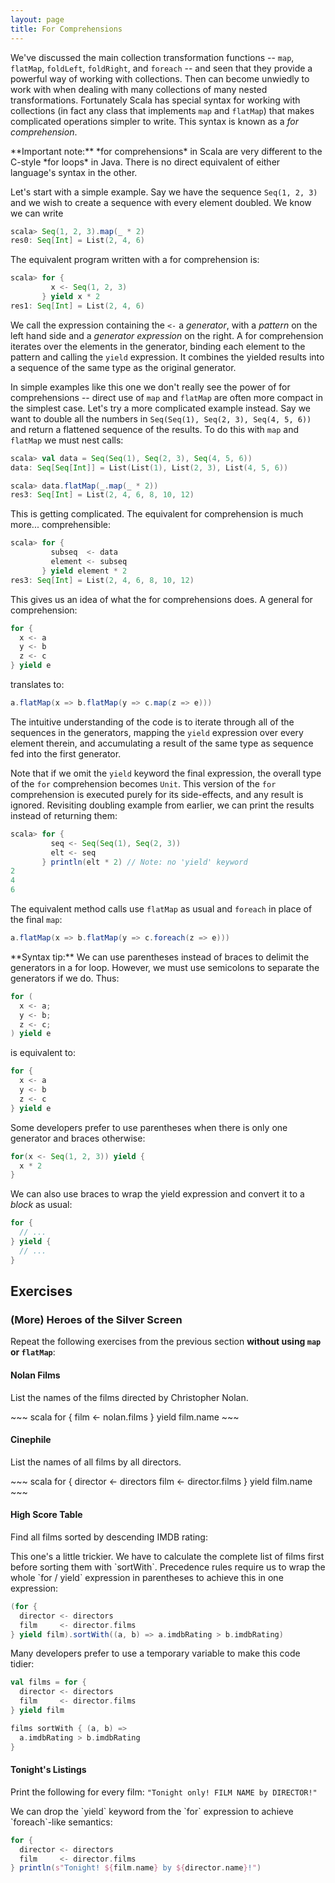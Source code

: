 ```yaml
---
layout: page
title: For Comprehensions
---
```


We've discussed the main collection transformation functions -- `map`, `flatMap`, `foldLeft`, `foldRight`, and `foreach` -- and seen that they provide a powerful way of working with collections. Then can become unwiedly to work with when dealing with many collections of many nested transformations. Fortunately Scala has special syntax for working with collections (in fact any class that implements `map` and `flatMap`) that makes complicated operations simpler to write. This syntax is known as a *for comprehension*.

<div class="alert alert-warning">
**Important note:** *for comprehensions* in Scala are very different to the C-style *for loops* in Java. There is no direct equivalent of either language's syntax in the other.
</div>

Let's start with a simple example. Say we have the sequence `Seq(1, 2, 3)` and we wish to create a sequence with every element doubled. We know we can write

~~~ scala
scala> Seq(1, 2, 3).map(_ * 2)
res0: Seq[Int] = List(2, 4, 6)
~~~

The equivalent program written with a for comprehension is:

~~~ scala
scala> for {
         x <- Seq(1, 2, 3)
       } yield x * 2
res1: Seq[Int] = List(2, 4, 6)
~~~

We call the expression containing the `<-` a *generator*, with a *pattern* on the left hand side and a *generator expression* on the right. A for comprehension iterates over the elements in the generator, binding each element to the pattern and calling the `yield` expression. It combines the yielded results into a sequence of the same type as the original generator.

In simple examples like this one we don't really see the power of for comprehensions -- direct use of `map` and `flatMap` are often more compact in the simplest case. Let's try a more complicated example instead. Say we want to double all the numbers in `Seq(Seq(1), Seq(2, 3), Seq(4, 5, 6))` and return a flattened sequence of the results. To do this with `map` and `flatMap` we must nest calls:

~~~ scala
scala> val data = Seq(Seq(1), Seq(2, 3), Seq(4, 5, 6))
data: Seq[Seq[Int]] = List(List(1), List(2, 3), List(4, 5, 6))

scala> data.flatMap(_.map(_ * 2))
res3: Seq[Int] = List(2, 4, 6, 8, 10, 12)
~~~

This is getting complicated. The equivalent for comprehension is much more... comprehensible:

~~~ scala
scala> for {
         subseq  <- data
         element <- subseq
       } yield element * 2
res3: Seq[Int] = List(2, 4, 6, 8, 10, 12)
~~~

This gives us an idea of what the for comprehensions does. A general for comprehension:

~~~ scala
for {
  x <- a
  y <- b
  z <- c
} yield e
~~~

translates to:

~~~ scala
a.flatMap(x => b.flatMap(y => c.map(z => e)))
~~~

The intuitive understanding of the code is to iterate through all of the sequences in the generators, mapping the `yield` expression over every element therein, and accumulating a result of the same type as sequence fed into the first generator.

Note that if we omit the `yield` keyword the final expression, the overall type of the `for` comprehension becomes `Unit`. This version of the `for` comprehension is executed purely for its side-effects, and any result is ignored. Revisiting doubling example from earlier, we can print the results instead of returning them:

~~~ scala
scala> for {
         seq <- Seq(Seq(1), Seq(2, 3))
         elt <- seq
       } println(elt * 2) // Note: no 'yield' keyword
2
4
6
~~~

The equivalent method calls use `flatMap` as usual and `foreach` in place of the final `map`:

~~~ scala
a.flatMap(x => b.flatMap(y => c.foreach(z => e)))
~~~

<div class="alert alert-info">
**Syntax tip:** We can use parentheses instead of braces to delimit the generators in a for loop. However, we must use semicolons to separate the generators if we do. Thus:

~~~ scala
for (
  x <- a;
  y <- b;
  z <- c;
) yield e
~~~

is equivalent to:

~~~ scala
for {
  x <- a
  y <- b
  z <- c
} yield e
~~~

Some developers prefer to use parentheses when there is only one generator and braces otherwise:

~~~ scala
for(x <- Seq(1, 2, 3)) yield {
  x * 2
}
~~~

We can also use braces to wrap the yield expression and convert it to a *block* as usual:

~~~ scala
for {
  // ...
} yield {
  // ...
}
~~~
</div>

## Exercises

### (More) Heroes of the Silver Screen

Repeat the following exercises from the previous section **without using `map` or `flatMap`**:

#### Nolan Films

List the names of the films directed by Christopher Nolan.

<div class="solution">
~~~ scala
for {
  film <- nolan.films
} yield film.name
~~~
</div>

#### Cinephile

List the names of all films by all directors.

<div class="solution">
~~~ scala
for {
  director <- directors
  film     <- director.films
} yield film.name
~~~
</div>

#### High Score Table

Find all films sorted by descending IMDB rating:

<div class="solution">
This one's a little trickier. We have to calculate the complete list of films first before sorting them with `sortWith`. Precedence rules require us to wrap the whole `for / yield` expression in parentheses to achieve this in one expression:

~~~ scala
(for {
  director <- directors
  film     <- director.films
} yield film).sortWith((a, b) => a.imdbRating > b.imdbRating)
~~~

Many developers prefer to use a temporary variable to make this code tidier:

~~~ scala
val films = for {
  director <- directors
  film     <- director.films
} yield film

films sortWith { (a, b) =>
  a.imdbRating > b.imdbRating
}
~~~
</div>

#### Tonight's Listings

Print the following for every film: `"Tonight only! FILM NAME by DIRECTOR!"`

<div class="solution">
We can drop the `yield` keyword from the `for` expression to achieve `foreach`-like semantics:

~~~ scala
for {
  director <- directors
  film     <- director.films
} println(s"Tonight! ${film.name} by ${director.name}!")
~~~
</div>
